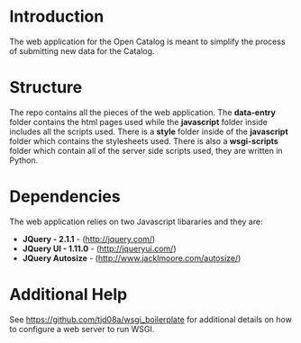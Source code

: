 # Introduction
The web application for the Open Catalog is meant to simplify the process of submitting new data for the Catalog.

# Structure
The repo contains all the pieces of the web application. The **data-entry** folder contains the html pages used while
the **javascript** folder inside includes all the scripts used. There is a **style** folder inside of the **javascript**
folder which contains the stylesheets used. There is also a **wsgi-scripts** folder which contain all of the server side
scripts used, they are written in Python.

# Dependencies
The web application relies on two Javascript libararies and they are:  
* **JQuery - 2.1.1** - (http://jquery.com/)
* **JQuery UI - 1.11.0** - (http://jqueryui.com/)
* **JQuery Autosize** - (http://www.jacklmoore.com/autosize/)

# Additional Help
See https://github.com/tjd08a/wsgi_boilerplate for additional details on how to
configure a web server to run WSGI.
